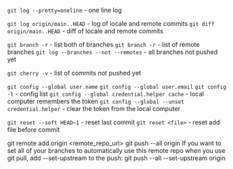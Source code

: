 `git log --pretty=oneline` - one line log

`git log origin/main..HEAD` - log of locale and remote commits 
`git diff origin/main..HEAD` - diff of locale and remote commits 

`git branch -r` - list both of branches
`git branch -r` - list of remote branches
`git log --branches --not --remotes` - all branches not pushed yet

`git cherry -v`  - list of commits not pushed yet

`git config --global user.name`
`git config --global user.email`
`git config -l` - config list
`git config --global credential.helper cache` - local computer remembers the token
`git config --global --unset credential.helper` - clear the token from the local computer

`git reset --soft HEAD~1` - reset last commit
`git reset <file>` - reset  add file before commit 


git remote add origin <remote_repo_url> 
git push --all origin 
If you want to set all of your branches to automatically use this remote repo when you use git pull, add --set-upstream 
to the push: 
git push --all --set-upstream origin